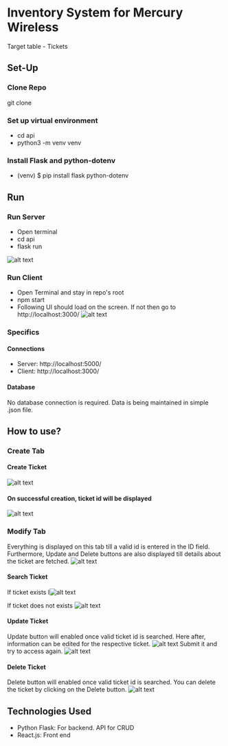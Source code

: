 # Inventory System for Mercury Wireless
Target table - Tickets

## Set-Up

### Clone Repo
git clone <repo>
### Set up virtual environment
  - cd api
  - python3 -m venv venv
### Install Flask and python-dotenv
  - (venv) $ pip install flask python-dotenv

## Run
### Run Server
- Open terminal
- cd api
- flask run

![alt text](https://github.com/komalsorte/Inventory-System-for-Mercury-Wireless/blob/master/img/server.png)
### Run Client
- Open Terminal and stay in repo's root
- npm start
- Following UI should load on the screen. If not then go to http://localhost:3000/
![alt text](https://github.com/komalsorte/Inventory-System-for-Mercury-Wireless/blob/master/img/homePage.png)
### Specifics
#### Connections
- Server: http://localhost:5000/
- Client: http://localhost:3000/
#### Database
No database connection is required. Data is being maintained in simple .json file. 

## How to use?
### Create Tab
#### Create Ticket
![alt text](https://github.com/komalsorte/Inventory-System-for-Mercury-Wireless/blob/master/img/createTicket.png)
#### On successful creation, ticket id will be displayed
![alt text](https://github.com/komalsorte/Inventory-System-for-Mercury-Wireless/blob/master/img/ticketCreated.png)
### Modify Tab
Everything is displayed on this tab till a valid id is entered in the ID field. Furthermore, Update and Delete buttons are also displayed till details about the ticket are fetched.
![alt text](https://github.com/komalsorte/Inventory-System-for-Mercury-Wireless/blob/master/img/ModifyTab.png)
#### Search Ticket
If ticket exists
I![alt text](https://github.com/komalsorte/Inventory-System-for-Mercury-Wireless/blob/master/img/searchID.png)

If ticket does not exists
![alt text](https://github.com/komalsorte/Inventory-System-for-Mercury-Wireless/blob/master/img/InvalidTicket.png)


#### Update Ticket
Update button will enabled once valid ticket id is searched. Here after, information can be edited for the respective ticket.
![alt text](https://github.com/komalsorte/Inventory-System-for-Mercury-Wireless/blob/master/img/ModifyTicket.png)
Submit it and try to access again. 
![alt text](https://github.com/komalsorte/Inventory-System-for-Mercury-Wireless/blob/master/img/ModifiedTicketSearched.png)

#### Delete Ticket
Delete button will enabled once valid ticket id is searched. You can delete the ticket by  clicking on the Delete button.
![alt text](https://github.com/komalsorte/Inventory-System-for-Mercury-Wireless/blob/master/img/TicketDeleted.png)

## Technologies Used
- Python Flask: For backend. API for CRUD
- React.js: Front end
